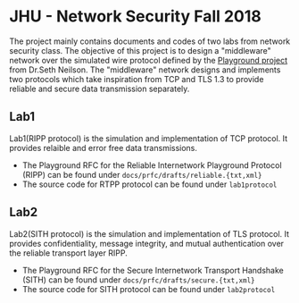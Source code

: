 # JHU - Network Security Fall 2018
The project mainly contains documents and codes of two labs from network security class. The objective of this project is to design a "middleware" network over the simulated wire protocol defined by the [Playground project](https://github.com/CrimsonVista/Playground3) from Dr.Seth Neilson.
The "middleware" network designs and implements two protocols which take inspiration from TCP and TLS 1.3 to provide reliable and secure data transmission separately.
## Lab1
Lab1(RIPP protocol) is the simulation and implementation of TCP protocol. It provides relaible and error free data transmissions.
- The Playground RFC for the Reliable Internetwork Playground Protocol (RIPP) can be found under `docs/prfc/drafts/reliable.{txt,xml}`
- The source code for RTPP protocol can be found under `lab1protocol`
## Lab2
Lab2(SITH protocol) is the simulation and implementation of TLS protocol. It provides confidentiality, message integrity, and mutual authentication over the reliable transport layer RIPP.
- The Playground RFC for the Secure Internetwork Transport Handshake (SITH) can be found under `docs/prfc/drafts/secure.{txt,xml}`
- The source code for SITH protocol can be found under `lab2protocol`
